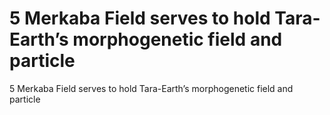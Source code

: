 # 5 Merkaba Field serves to hold Tara-Earth’s morphogenetic field and particle

5 Merkaba Field serves to hold Tara-Earth’s morphogenetic field and particle